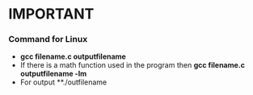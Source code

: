 
# IMPORTANT
### Command for Linux
  * **gcc filename.c outputfilename**
  * If there is a math function used in the program then
    **gcc filename.c outputfilename -lm**
  * For output 
    **./outfilename
